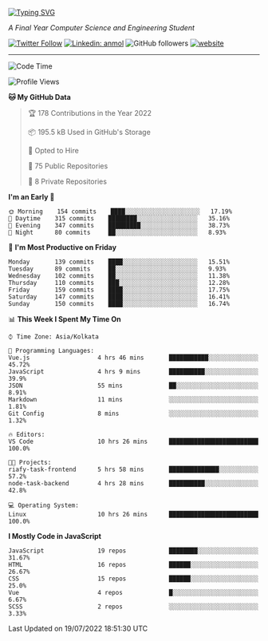 [![Typing SVG](https://readme-typing-svg.herokuapp.com?lines=HI%2C+I'm+Tonal;I'm+a+MEVN+Stack+Developer)](https://git.io/typing-svg)

<p><em>A Final Year Computer Science and Engineering Student</em></p>

[![Twitter Follow](https://img.shields.io/twitter/follow/tonalmathew?style=flat)](https://twitter.com/intent/follow?screen_name=tonalmathew)
[![Linkedin: anmol](https://img.shields.io/badge/tonal-mathew?style=flat-square&logo=Linkedin&logoColor=white&link=https://www.linkedin.com/in/tonal-mathew/)](https://www.linkedin.com/in/tonal-mathew/)
![GitHub followers](https://img.shields.io/github/followers/tonalmathew?label=Follow&style=social)
[![website](https://img.shields.io/badge/Website-46a2f1.svg?&style=flat-square&logo=Google-Chrome&logoColor=white&link=http://tonalmathew.github.io/)](http://tonalmathew.github.io/)

---
<!--START_SECTION:waka-->
![Code Time](http://img.shields.io/badge/Code%20Time-0%20secs-blue)

![Profile Views](http://img.shields.io/badge/Profile%20Views-0-blue)

**🐱 My GitHub Data** 

> 🏆 178 Contributions in the Year 2022
 > 
> 📦 195.5 kB Used in GitHub's Storage 
 > 
> 💼 Opted to Hire
 > 
> 📜 75 Public Repositories 
 > 
> 🔑 8 Private Repositories  
 > 
**I'm an Early 🐤** 

```text
🌞 Morning    154 commits    ████░░░░░░░░░░░░░░░░░░░░░   17.19% 
🌆 Daytime    315 commits    ████████░░░░░░░░░░░░░░░░░   35.16% 
🌃 Evening    347 commits    █████████░░░░░░░░░░░░░░░░   38.73% 
🌙 Night      80 commits     ██░░░░░░░░░░░░░░░░░░░░░░░   8.93%

```
📅 **I'm Most Productive on Friday** 

```text
Monday       139 commits    ████░░░░░░░░░░░░░░░░░░░░░   15.51% 
Tuesday      89 commits     ██░░░░░░░░░░░░░░░░░░░░░░░   9.93% 
Wednesday    102 commits    ██░░░░░░░░░░░░░░░░░░░░░░░   11.38% 
Thursday     110 commits    ███░░░░░░░░░░░░░░░░░░░░░░   12.28% 
Friday       159 commits    ████░░░░░░░░░░░░░░░░░░░░░   17.75% 
Saturday     147 commits    ████░░░░░░░░░░░░░░░░░░░░░   16.41% 
Sunday       150 commits    ████░░░░░░░░░░░░░░░░░░░░░   16.74%

```


📊 **This Week I Spent My Time On** 

```text
⌚︎ Time Zone: Asia/Kolkata

💬 Programming Languages: 
Vue.js                   4 hrs 46 mins       ███████████░░░░░░░░░░░░░░   45.72% 
JavaScript               4 hrs 9 mins        ██████████░░░░░░░░░░░░░░░   39.9% 
JSON                     55 mins             ██░░░░░░░░░░░░░░░░░░░░░░░   8.91% 
Markdown                 11 mins             ░░░░░░░░░░░░░░░░░░░░░░░░░   1.81% 
Git Config               8 mins              ░░░░░░░░░░░░░░░░░░░░░░░░░   1.32%

🔥 Editors: 
VS Code                  10 hrs 26 mins      █████████████████████████   100.0%

🐱‍💻 Projects: 
riafy-task-frontend      5 hrs 58 mins       ██████████████░░░░░░░░░░░   57.2% 
node-task-backend        4 hrs 28 mins       ██████████░░░░░░░░░░░░░░░   42.8%

💻 Operating System: 
Linux                    10 hrs 26 mins      █████████████████████████   100.0%

```

**I Mostly Code in JavaScript** 

```text
JavaScript               19 repos            ████████░░░░░░░░░░░░░░░░░   31.67% 
HTML                     16 repos            ██████░░░░░░░░░░░░░░░░░░░   26.67% 
CSS                      15 repos            ██████░░░░░░░░░░░░░░░░░░░   25.0% 
Vue                      4 repos             █░░░░░░░░░░░░░░░░░░░░░░░░   6.67% 
SCSS                     2 repos             ░░░░░░░░░░░░░░░░░░░░░░░░░   3.33%

```



 Last Updated on 19/07/2022 18:51:30 UTC
<!--END_SECTION:waka-->
